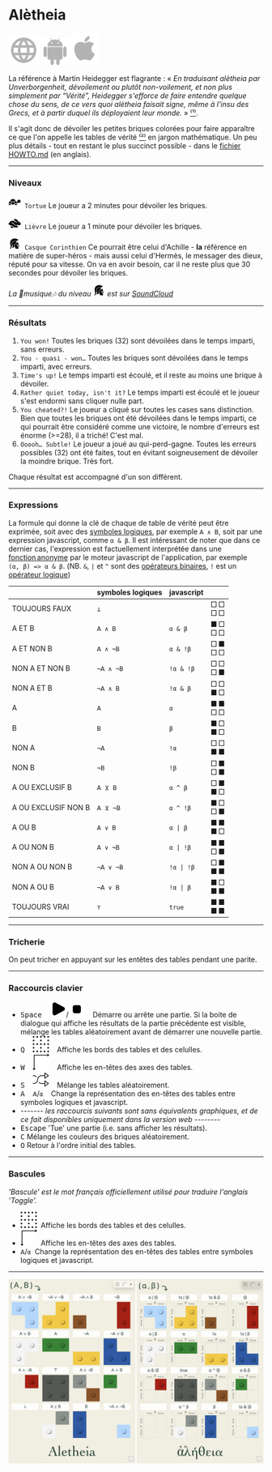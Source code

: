 # Alètheia

[![WWW](assets/svg/internet-svgrepo-com.svg)](https://aletheia.cthiebaud.com/) 
[![Android App Store](assets/svg/android-svgrepo-com.svg)](https://play.google.com/store/apps/details?id=com.cthiebaud.aletheia.twa)
[![Apple App Store](assets/svg/Apple_logo_grey.svg)](https://apps.apple.com/us/app/aletheia-by-%C3%A6quologica/id6476017817)

La référence à Martin Heidegger est flagrante : « <i>En traduisant alètheia par Unverborgenheit, dévoilement ou plutôt non-voilement, et non plus simplement par “Vérité”, Heidegger s'efforce de faire entendre quelque chose du sens, de ce vers quoi alètheia faisait signe, même à l'insu des Grecs, et à partir duquel ils déployaient leur monde.</i> » [⁽¹⁾](https://fr.wikipedia.org/wiki/Al%C3%A8theia_dans_la_philosophie_de_Martin_Heidegger).

Il s'agit donc de dévoiler les petites briques colorées pour faire apparaître ce que l'on appelle les tables de vérité [⁽²⁾](https://fr.wikipedia.org/wiki/Table_de_v%C3%A9rit%C3%A9) en jargon mathématique. Un peu plus détails - tout en restant le plus succinct possible - dans le [fichier HOWTO.md](HOWTO.md) (en anglais).

--- 

### Niveaux

<img src="svg/tortoise-fill-svgrepo-com.svg" style="width: 24px; height: 24px;">&nbsp; `Tortue` Le joueur a 2 minutes pour dévoiler les briques.

<img src="svg/hare-fill-svgrepo-com.svg" style="width: 24px; height: 24px;">&nbsp; `Lièvre` Le joueur a 1 minute pour dévoiler les briques.

<img src="svg/ancient-greek-helmet-1-svgrepo-com.svg" style="width: 24px; height: 24px;">&nbsp; `Casque Corinthien` Ce pourrait être celui d'Achille - **la** référence en matière de super-héros - mais aussi celui d'Hermès, le messager des dieux, réputé pour sa vitesse. On va en avoir besoin, car il ne reste plus que 30 secondes pour dévoiler les briques.

*La 🎵musique🎶 du niveau <img src="svg/ancient-greek-helmet-1-svgrepo-com.svg" alt="Achilles" style="width: 24px; height: 24px;">
est sur [SoundCloud](https://soundcloud.com/christophe-thiebaud/aletheia?si=83569a3c774e4cdf84c684e74478af34&utm_source=clipboard&utm_medium=text&utm_campaign=social_sharing)*

--- 

### Résultats

1. `You won!` Toutes les briques (32) sont dévoilées dans le temps imparti, sans erreurs.
2. `You - quasi - won…` Toutes les briques sont dévoilées dans le temps imparti, avec erreurs.
3. `Time's up!` Le temps imparti est écoulé, et il reste au moins une brique à dévoiler.
4. `Rather quiet today, isn't it?` Le temps imparti est écoulé et le joueur s'est endormi sans cliquer nulle part.
5. `You cheated?!` Le joueur a cliqué sur toutes les cases sans distinction. Bien que toutes les briques ont été dévoilées dans le temps imparti, ce qui pourrait être considéré comme une victoire, le nombre d'erreurs est énorme (>=28), il a triché! C'est mal.
6. `Ooooh… Subtle!` Le joueur a joué au qui-perd-gagne. Toutes les erreurs possibles (32) ont été faites, tout en évitant soigneusement de dévoiler la moindre brique. Très fort.

Chaque résultat est accompagné d'un son différent.

--- 

### Expressions

La formule qui donne la clé de chaque de table de vérité peut être exprimée, soit avec des [symboles logiques](https://fr.wikipedia.org/wiki/Liste_de_symboles_logiques), par exemple `𝖠 ∧ 𝖡`, soit par une expression javascript, comme `α & β`. Il est intéressant de noter que dans ce dernier cas, l'expression est factuellement interprétée dans une [fonction anonyme](https://fr.wikipedia.org/wiki/Fonction_anonyme) par le moteur javascript de l'application, par exemple `(α, β) => α & β`. (NB. `&`, `|` et `^` sont des [opérateurs binaires](https://developer.mozilla.org/fr/docs/Web/JavaScript/Guide/Expressions_and_operators#op%C3%A9rateurs_binaires), `!` est un [opérateur logique](https://developer.mozilla.org/fr/docs/Web/JavaScript/Guide/Expressions_and_operators#op%C3%A9rateurs_logiques))

|  | symboles logiques | javascript | |
|---|---|---|---|
| TOUJOURS FAUX       | `⊥`       | ` `        | □ □<br>□ □ |
| A ET B              | `𝖠 ∧ 𝖡`   | `α & β`    | ■ □<br>□ □ |
| A ET NON B          | `𝖠 ∧ ¬𝖡`  | `α & !β`   | □ ■<br>□ □ |
| NON A ET NON B      | `¬𝖠 ∧ ¬𝖡` | `!α & !β`  | □ □<br>□ ■ |
| NON A ET B          | `¬𝖠 ∧ 𝖡`  | `!α & β`   | □ □<br>■ □ |
| A                   | `𝖠`       | `α`        | ■ ■<br>□ □ |
| B                   | `𝖡`       | `β`        | ■ □<br>■ □ |
| NON A               | `¬𝖠`      | `!α`       | □ □<br>■ ■ |
| NON B               | `¬𝖡`      | `!β`       | □ ■<br>□ ■ |
| A OU EXCLUSIF B     | `𝖠 ⊻ 𝖡`   | `α ^ β`    | □ ■<br>■ □ | 
| A OU EXCLUSIF NON B | `𝖠 ⊻ ¬𝖡`  | `α ^ !β`   | ■ □<br>□ ■ |
| A OU B              | `𝖠 ∨ 𝖡`   | `α \| β`   | ■ ■<br>■ □ |
| A OU NON B          | `𝖠 ∨ ¬𝖡`  | `α \| !β`  | ■ ■<br>□ ■ |
| NON A OU NON B      | `¬𝖠 ∨ ¬𝖡` | `!α \| !β` | □ ■<br>■ ■ |
| NON A OU B          | `¬𝖠 ∨ 𝖡`  | `!α \| β`  | ■ □<br>■ ■ |
| TOUJOURS VRAI       | `⊤`       | `true`     | ■ ■<br>■ ■ |


--- 

### Tricherie

On peut tricher en appuyant sur les entêtes des tables pendant une parite.

--- 

### Raccourcis clavier

* <kbd>Space</kbd> &nbsp;&nbsp;&nbsp;<img src="svg/b-start.svg">/<img src="svg/b-stop.svg" >&nbsp;&nbsp;&nbsp; Démarre ou arrête une partie. Si la boite de dialogue qui affiche les résultats de la partie précédente est visible, mélange les tables aléatoirement avant de démarrer une nouvelle partie.
* <kbd>Q</kbd> &nbsp;&nbsp;&nbsp;<img src="svg/b-grid.svg"   >&nbsp;&nbsp;&nbsp; Affiche les bords des tables et des celulles.
* <kbd>W</kbd> &nbsp;&nbsp;&nbsp;<img src="svg/b-axes.svg"   >&nbsp;&nbsp;&nbsp; Affiche les en-têtes des axes des tables.
* <kbd>S</kbd> &nbsp;&nbsp;&nbsp;<img src="svg/b-shuffle.svg">&nbsp;&nbsp;&nbsp; Mélange les tables aléatoirement.
* <kbd>A</kbd> &nbsp;&nbsp;&nbsp;`𝖠`/`α`&nbsp;&nbsp;&nbsp; Change la représentation des en-têtes des tables entre symboles logiques et javascript.
* ------- *les raccourcis suivants sont sans équivalents graphiques, et de ce fait disponibles uniquement dans la version web* --------
* <kbd>Escape</kbd> 'Tue' une partie (i.e. sans afficher les résultats). 
* <kbd>C</kbd> Mélange les couleurs des briques aléatoirement.
* <kbd>O</kbd> Retour à l'ordre initial des tables.

--- 

### Bascules 

*'Bascule' est le mot français officiellement utilisé pour traduire l'anglais 'Toggle'.*

* <img src="svg/b-grid.svg" >&nbsp; Affiche les bords des tables et des celulles.
* <img src="svg/b-axes.svg" >&nbsp; Affiche les en-têtes des axes des tables.
* `𝖠`/`α`&nbsp; Change la représentation des en-têtes des tables entre symboles logiques et javascript.

--- 

![ἀλήθεια](screenshots/2024-03-18_2330x1688.jpg)
